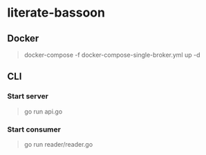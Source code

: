 # literate-bassoon
## Docker
> docker-compose -f docker-compose-single-broker.yml up -d
## CLI
### Start server
> go run api.go
### Start consumer
> go run reader/reader.go
